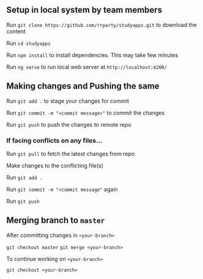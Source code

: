 ## Setup in local system by team members

Run `git clone https://github.com/rrparty/studyapps.git` to download the content

Run `cd studyapps` 

Run `npm install` to install dependencies. This may take few minutes

Run `ng serve` to run local web server at `http://localhost:4200/`

## Making changes and Pushing the same

Run `git add .` to stage your changes for commit

Run `git commit -m "<commit message>"` to commit the changes

Run `git push` to push the changes to remote repo

### If facing conflicts on any files...

Run `git pull` to fetch the latest changes from repo

Make changes to the conflicting file(s)

Run `git add .`

Run `git commit -m "<commit message"` again

Run `git push`

## Merging branch to `master`

After committing changes in `<your-branch>`

`git checkout master`
`git merge <your-branch>`
 
 To continue working on `<your-branch>`
 
 `git checkout <your-branch>`

